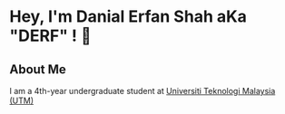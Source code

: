 
# Hey, I'm Danial Erfan Shah aKa "DERF" ! 🤗



## About Me
I am a 4th-year undergraduate student at [Universiti Teknologi Malaysia (UTM)](https://www.utm.my/)
